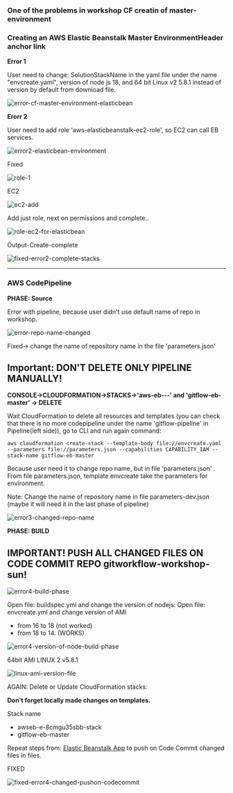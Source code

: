 ### One of the problems in workshop CF creatin of master-environment

### Creating an AWS Elastic Beanstalk Master EnvironmentHeader anchor link
**Error 1**

User need to change: SolutionStackName in the yaml file under the name "envcreate.yaml", version of node js 18, and 64 bit Linux v2 5.8.1 instead of version by default from download file. 

![error-cf-master-environment-elasticbean](img/error-because-of-version-of-node.png)

**Erorr 2**

User need to add role 'aws-elasticbeanstalk-ec2-role', so EC2 can call EB services. 

![error2-elasticbean-environment](img/error2-elasticbean-environment.png)


Fixed

![role-1](img/rol1-test.png)

EC2

![ec2-add](img/role1-ec2-aws-test.png)

Add just role, next on permissions and complete..

![role-ec2-for-elasticbean](img/roles-ec2-elasticbean.png)

Output-Create-complete

![fixed-error2-complete-stacks](img/output-after-fixed-erro2.png)

----------------

### AWS CodePipeline

**PHASE: Source** 

Error with pipeline, because user didn't use default name of repo in workshop.

![error-repo-name-changed](img/error-gitflow-workshop-changed%20name%20of%20repo.png)

Fixed-> change the name of repository name in the file 'parameters.json'

## Important: DON'T DELETE ONLY PIPELINE MANUALLY! 



**CONSOLE->CLOUDFORMATION->STACKS->'aws-eb---'  and 'gitflow-eb-master' -> DELETE** 

Wait CloudFormation to delete all resources and templates (you can check that there is no more codepipeline under the name 'gitflow-pipeline' in Pipeline(left side)), go to CLI and run again command: 

    aws cloudformation create-stack --template-body file://envcreate.yaml --parameters file://parameters.json --capabilities CAPABILITY_IAM --stack-name gitflow-eb-master

Because user need it to change repo name, but in file 'parameters.json' . From file parameters.json, template envcreate take the parameters for environment. 

Note: Change the name of repository name in file parameters-dev.json (maybe it will need it in the last phase of pipeline)

![error3-changed-repo-name](img/error3-fixed-changed-name-of-repo.png)



**PHASE: BUILD**

## IMPORTANT! PUSH ALL CHANGED FILES ON CODE COMMIT REPO gitworkflow-workshop-sun!

![error4-build-phase](img/error4-build-phase.png)

Open file: buildspec.yml and change the version of nodejs: 
Open file: envcreate.yml and change version of AMI 

- from 16 to 18 (not worked)
- from 18 to 14.  (WORKS)

![error4-version-of-node-build-phase](img/error4-changed-version-to14-runtime.png)

64bit AMI LINUX 2 v5.8.1

![linux-ami-version-file](img/error4-nodejs14-solutionstackname.png)


AGAIN: Delete or Update  CloudFormation stacks:

**Don't forget locally made changes on templates.** 

Stack name
- awseb-e-8cmgu35sbb-stack
- gitflow-eb-master

Repeat steps from: [Elastic Beanstalk App](https://catalog.us-east-1.prod.workshops.aws/workshops/484a7839-1887-43e8-a541-a8c014cd5b18/en-US/cfn/master/beanstalk-application)  to push on Code Commit changed files in files. 

FIXED

![fixed-error4-changed-pushon-codecommit](img/error4-fixed-pushon-codecommit-changes.png)